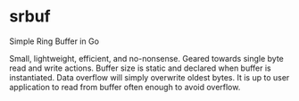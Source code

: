 # srbuf
Simple Ring Buffer in Go

Small, lightweight, efficient, and no-nonsense. Geared towards single byte read and write actions.
Buffer size is static and declared when buffer is instantiated.
Data overflow will simply overwrite oldest bytes. It is up to user application to read from buffer often enough to avoid overflow.
